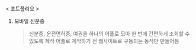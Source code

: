 < 포트폴리오 >
1. 모바일 신분증
    > 신분증, 운전면허증, 여권을 하나의 어플로 모아 한 번에 간편하게 조회할 수 있도록 제작
    > 어플로 제작하기 전 웹사이트로 구동되는 동작만 만들어봄 
